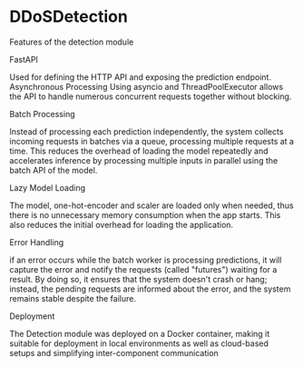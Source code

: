 # DDoSDetection
Features of the detection module

FastAPI

Used for defining the HTTP API and exposing the prediction endpoint.
Asynchronous Processing
Using asyncio and ThreadPoolExecutor allows the API to handle numerous concurrent requests together without blocking.

Batch Processing

Instead of processing each prediction independently, the system collects incoming requests in batches via a queue, processing multiple requests at a time. This reduces the overhead of loading the model repeatedly and accelerates inference by processing multiple inputs in parallel using the batch API of the model.

Lazy Model Loading

The model, one-hot-encoder and scaler are loaded only when needed, thus there is no unnecessary memory consumption when the app starts. This also reduces the initial overhead for loading the application.

Error Handling

if an error occurs while the batch worker is processing predictions, it will capture the error and notify the requests (called "futures") waiting for a result.
By doing so, it ensures that the system doesn't crash or hang; instead, the pending requests are informed about the error, and the system remains stable despite the failure. 

Deployment

The Detection module was deployed on a Docker container, making it suitable for deployment in local environments as well as cloud-based setups and simplifying inter-component communication
